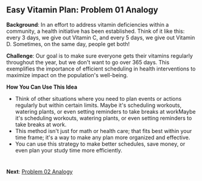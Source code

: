 ## Easy Vitamin Plan: Problem 01 Analogy

**Background**: 
In an effort to address vitamin deficiencies within a community, a health initiative has been established. Think of it like this: every 3 days, we give out Vitamin C, and every 5 days, we give out Vitamin D. Sometimes, on the same day, people get both!

**Challenge**:
Our goal is to make sure everyone gets their vitamins regularly throughout the year, but we don't want to go over 365 days. This exemplifies the importance of efficient scheduling in health interventions to maximize impact on the population's well-being.

**How You Can Use This Idea**

* Think of other situations where you need to plan events or actions regularly but within certain limits. Maybe it's scheduling workouts, watering plants, or even setting reminders to take breaks at workMaybe it's scheduling workouts, watering plants, or even setting reminders to take breaks at work.
* This method isn't just for math or health care; that fits best within your time frame; it's a way to make any plan more organized and effective. 
* You can use this strategy to make better schedules, save money, or even plan your study time more efficiently.

#
**Next**: [Problem 02 Analogy](../02problem_growth_bacterial)